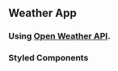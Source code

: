 ## Weather App 
### Using  [Open Weather API](https://home.openweathermap.org/).
### Styled Components
